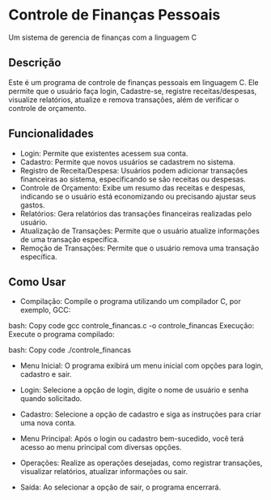 # Controle de Finanças Pessoais 
Um sistema de gerencia de finanças com a linguagem C

## Descrição
Este é um programa de controle de finanças pessoais em linguagem C. Ele permite que o usuário faça login, Cadastre-se, registre receitas/despesas, visualize relatórios, atualize e remova transações, além de verificar o controle de orçamento.

## Funcionalidades
- Login: Permite que existentes acessem sua conta.
- Cadastro: Permite que novos usuários se cadastrem no sistema.
- Registro de Receita/Despesa: Usuários podem adicionar transações financeiras ao sistema, especificando se são receitas ou despesas.
- Controle de Orçamento: Exibe um resumo das receitas e despesas, indicando se o usuário está economizando ou precisando ajustar seus gastos.
- Relatórios: Gera relatórios das transações financeiras realizadas pelo usuário.
- Atualização de Transações: Permite que o usuário atualize informações de uma transação específica.
- Remoção de Transações: Permite que o usuário remova uma transação específica.

## Como Usar
- Compilação: Compile o programa utilizando um compilador C, por exemplo, GCC:

bash:
Copy code
gcc controle_financas.c -o controle_financas
Execução: Execute o programa compilado:

bash:
Copy code
./controle_financas

- Menu Inicial: O programa exibirá um menu inicial com opções para login, cadastro e sair.

- Login: Selecione a opção de login, digite o nome de usuário e senha quando solicitado.

- Cadastro: Selecione a opção de cadastro e siga as instruções para criar uma nova conta.

- Menu Principal: Após o login ou cadastro bem-sucedido, você terá acesso ao menu principal com diversas opções.

- Operações: Realize as operações desejadas, como registrar transações, visualizar relatórios, atualizar informações ou sair.

- Saída: Ao selecionar a opção de sair, o programa encerrará.